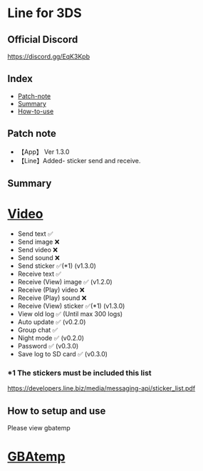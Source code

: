 # Line for 3DS

## Official Discord 
https://discord.gg/EqK3Kpb

## Index
* [Patch-note](https://github.com/Core-2-Extreme/Line_for_3DS#Patch-note)
* [Summary](https://github.com/Core-2-Extreme/Line_for_3DS#summary)
* [How-to-use](https://github.com/Core-2-Extreme/Line_for_3DS#How-to-use)

## Patch note
* 【App】 Ver 1.3.0
* 【Line】Added- sticker send and receive.
## Summary

# [Video](https://www.youtube.com/watch?v=5K2fCr0lyoM)
* Send text ✅
* Send image ❌
* Send video ❌
* Send sound ❌
* Send sticker ✅(*1) (v1.3.0)
* Receive text ✅
* Receive (View) image ✅ (v1.2.0)
* Receive (Play) video ❌
* Receive (Play) sound ❌
* Receive (View) sticker ✅(*1) (v1.3.0)
* View old log ✅ (Until max 300 logs)
* Auto update ✅ (v0.2.0)
* Group chat ✅
* Night mode ✅ (v0.2.0)
* Password ✅ (v0.3.0)
* Save log to SD card ✅ (v0.3.0)

### *1 The stickers must be included this list
https://developers.line.biz/media/messaging-api/sticker_list.pdf

## How to setup and use
Please view gbatemp
# [GBAtemp](https://gbatemp.net/threads/line-for-3ds.539530)
